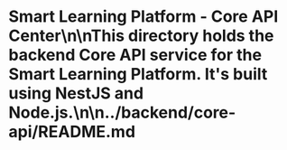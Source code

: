 # Smart Learning Platform - Core API Center\n\nThis directory holds the backend Core API service for the Smart Learning Platform. It's built using NestJS and Node.js.\n\n../backend/core-api/README.md